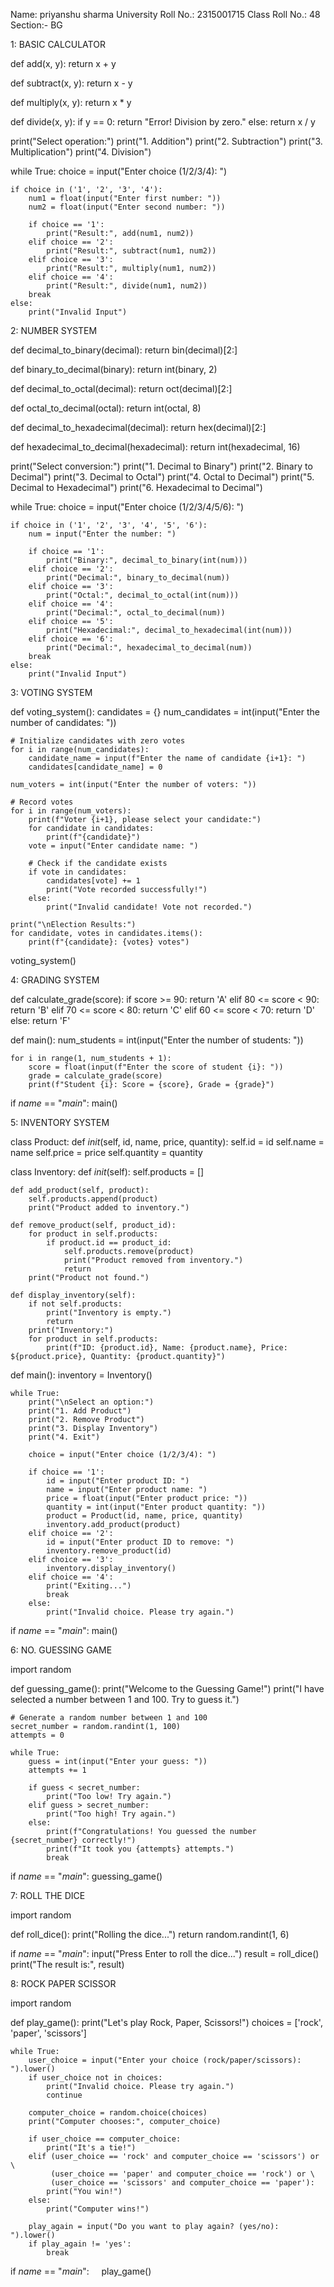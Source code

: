 Name: priyanshu sharma
University Roll No.: 2315001715
Class Roll No.: 48
Section:- BG

1: BASIC CALCULATOR

def add(x, y):
    return x + y

def subtract(x, y):
    return x - y

def multiply(x, y):
    return x * y

def divide(x, y):
    if y == 0:
        return "Error! Division by zero."
    else:
        return x / y

print("Select operation:")
print("1. Addition")
print("2. Subtraction")
print("3. Multiplication")
print("4. Division")

while True:
    choice = input("Enter choice (1/2/3/4): ")

    if choice in ('1', '2', '3', '4'):
        num1 = float(input("Enter first number: "))
        num2 = float(input("Enter second number: "))

        if choice == '1':
            print("Result:", add(num1, num2))
        elif choice == '2':
            print("Result:", subtract(num1, num2))
        elif choice == '3':
            print("Result:", multiply(num1, num2))
        elif choice == '4':
            print("Result:", divide(num1, num2))
        break
    else:
        print("Invalid Input")

2: NUMBER SYSTEM

def decimal_to_binary(decimal):
    return bin(decimal)[2:]

def binary_to_decimal(binary):
    return int(binary, 2)

def decimal_to_octal(decimal):
    return oct(decimal)[2:]

def octal_to_decimal(octal):
    return int(octal, 8)

def decimal_to_hexadecimal(decimal):
    return hex(decimal)[2:]

def hexadecimal_to_decimal(hexadecimal):
    return int(hexadecimal, 16)

print("Select conversion:")
print("1. Decimal to Binary")
print("2. Binary to Decimal")
print("3. Decimal to Octal")
print("4. Octal to Decimal")
print("5. Decimal to Hexadecimal")
print("6. Hexadecimal to Decimal")

while True:
    choice = input("Enter choice (1/2/3/4/5/6): ")

    if choice in ('1', '2', '3', '4', '5', '6'):
        num = input("Enter the number: ")

        if choice == '1':
            print("Binary:", decimal_to_binary(int(num)))
        elif choice == '2':
            print("Decimal:", binary_to_decimal(num))
        elif choice == '3':
            print("Octal:", decimal_to_octal(int(num)))
        elif choice == '4':
            print("Decimal:", octal_to_decimal(num))
        elif choice == '5':
            print("Hexadecimal:", decimal_to_hexadecimal(int(num)))
        elif choice == '6':
            print("Decimal:", hexadecimal_to_decimal(num))
        break
    else:
        print("Invalid Input")

3: VOTING SYSTEM

def voting_system():
    candidates = {}
    num_candidates = int(input("Enter the number of candidates: "))

    # Initialize candidates with zero votes
    for i in range(num_candidates):
        candidate_name = input(f"Enter the name of candidate {i+1}: ")
        candidates[candidate_name] = 0

    num_voters = int(input("Enter the number of voters: "))

    # Record votes
    for i in range(num_voters):
        print(f"Voter {i+1}, please select your candidate:")
        for candidate in candidates:
            print(f"{candidate}")
        vote = input("Enter candidate name: ")

        # Check if the candidate exists
        if vote in candidates:
            candidates[vote] += 1
            print("Vote recorded successfully!")
        else:
            print("Invalid candidate! Vote not recorded.")

    print("\nElection Results:")
    for candidate, votes in candidates.items():
        print(f"{candidate}: {votes} votes")

voting_system()

4: GRADING SYSTEM

def calculate_grade(score):
    if score >= 90:
        return 'A'
    elif 80 <= score < 90:
        return 'B'
    elif 70 <= score < 80:
        return 'C'
    elif 60 <= score < 70:
        return 'D'
    else:
        return 'F'

def main():
    num_students = int(input("Enter the number of students: "))

    for i in range(1, num_students + 1):
        score = float(input(f"Enter the score of student {i}: "))
        grade = calculate_grade(score)
        print(f"Student {i}: Score = {score}, Grade = {grade}")

if _name_ == "_main_":
    main()

5: INVENTORY SYSTEM

class Product:
    def _init_(self, id, name, price, quantity):
        self.id = id
        self.name = name
        self.price = price
        self.quantity = quantity

class Inventory:
    def _init_(self):
        self.products = []

    def add_product(self, product):
        self.products.append(product)
        print("Product added to inventory.")

    def remove_product(self, product_id):
        for product in self.products:
            if product.id == product_id:
                self.products.remove(product)
                print("Product removed from inventory.")
                return
        print("Product not found.")

    def display_inventory(self):
        if not self.products:
            print("Inventory is empty.")
            return
        print("Inventory:")
        for product in self.products:
            print(f"ID: {product.id}, Name: {product.name}, Price: ${product.price}, Quantity: {product.quantity}")


def main():
    inventory = Inventory()

    while True:
        print("\nSelect an option:")
        print("1. Add Product")
        print("2. Remove Product")
        print("3. Display Inventory")
        print("4. Exit")

        choice = input("Enter choice (1/2/3/4): ")

        if choice == '1':
            id = input("Enter product ID: ")
            name = input("Enter product name: ")
            price = float(input("Enter product price: "))
            quantity = int(input("Enter product quantity: "))
            product = Product(id, name, price, quantity)
            inventory.add_product(product)
        elif choice == '2':
            id = input("Enter product ID to remove: ")
            inventory.remove_product(id)
        elif choice == '3':
            inventory.display_inventory()
        elif choice == '4':
            print("Exiting...")
            break
        else:
            print("Invalid choice. Please try again.")


if _name_ == "_main_":
    main()

6: NO. GUESSING GAME

import random

def guessing_game():
    print("Welcome to the Guessing Game!")
    print("I have selected a number between 1 and 100. Try to guess it.")

    # Generate a random number between 1 and 100
    secret_number = random.randint(1, 100)
    attempts = 0

    while True:
        guess = int(input("Enter your guess: "))
        attempts += 1

        if guess < secret_number:
            print("Too low! Try again.")
        elif guess > secret_number:
            print("Too high! Try again.")
        else:
            print(f"Congratulations! You guessed the number {secret_number} correctly!")
            print(f"It took you {attempts} attempts.")
            break

if _name_ == "_main_":
    guessing_game()

7: ROLL THE DICE

import random

def roll_dice():
    print("Rolling the dice...")
    return random.randint(1, 6)

if _name_ == "_main_":
    input("Press Enter to roll the dice...")
    result = roll_dice()
    print("The result is:", result)

8: ROCK PAPER SCISSOR

import random

def play_game():
    print("Let's play Rock, Paper, Scissors!")
    choices = ['rock', 'paper', 'scissors']

    while True:
        user_choice = input("Enter your choice (rock/paper/scissors): ").lower()
        if user_choice not in choices:
            print("Invalid choice. Please try again.")
            continue
        
        computer_choice = random.choice(choices)
        print("Computer chooses:", computer_choice)

        if user_choice == computer_choice:
            print("It's a tie!")
        elif (user_choice == 'rock' and computer_choice == 'scissors') or \
             (user_choice == 'paper' and computer_choice == 'rock') or \
             (user_choice == 'scissors' and computer_choice == 'paper'):
            print("You win!")
        else:
            print("Computer wins!")
        
        play_again = input("Do you want to play again? (yes/no): ").lower()
        if play_again != 'yes':
            break

if _name_ == "_main_":
    play_game()
